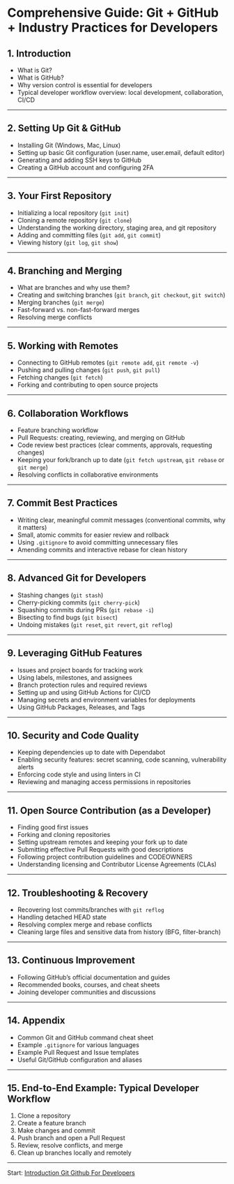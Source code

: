# Comprehensive Guide: Git + GitHub + Industry Practices for Developers

## 1. Introduction
- What is Git?  
- What is GitHub?  
- Why version control is essential for developers  
- Typical developer workflow overview: local development, collaboration, CI/CD

---

## 2. Setting Up Git & GitHub
- Installing Git (Windows, Mac, Linux)
- Setting up basic Git configuration (user.name, user.email, default editor)
- Generating and adding SSH keys to GitHub
- Creating a GitHub account and configuring 2FA

---

## 3. Your First Repository
- Initializing a local repository (`git init`)
- Cloning a remote repository (`git clone`)
- Understanding the working directory, staging area, and git repository
- Adding and committing files (`git add`, `git commit`)
- Viewing history (`git log`, `git show`)

---

## 4. Branching and Merging
- What are branches and why use them?
- Creating and switching branches (`git branch`, `git checkout`, `git switch`)
- Merging branches (`git merge`)
- Fast-forward vs. non-fast-forward merges
- Resolving merge conflicts

---

## 5. Working with Remotes
- Connecting to GitHub remotes (`git remote add`, `git remote -v`)
- Pushing and pulling changes (`git push`, `git pull`)
- Fetching changes (`git fetch`)
- Forking and contributing to open source projects

---

## 6. Collaboration Workflows
- Feature branching workflow
- Pull Requests: creating, reviewing, and merging on GitHub
- Code review best practices (clear comments, approvals, requesting changes)
- Keeping your fork/branch up to date (`git fetch upstream`, `git rebase` or `git merge`)
- Resolving conflicts in collaborative environments

---

## 7. Commit Best Practices
- Writing clear, meaningful commit messages (conventional commits, why it matters)
- Small, atomic commits for easier review and rollback
- Using `.gitignore` to avoid committing unnecessary files
- Amending commits and interactive rebase for clean history

---

## 8. Advanced Git for Developers
- Stashing changes (`git stash`)
- Cherry-picking commits (`git cherry-pick`)
- Squashing commits during PRs (`git rebase -i`)
- Bisecting to find bugs (`git bisect`)
- Undoing mistakes (`git reset`, `git revert`, `git reflog`)

---

## 9. Leveraging GitHub Features
- Issues and project boards for tracking work
- Using labels, milestones, and assignees
- Branch protection rules and required reviews
- Setting up and using GitHub Actions for CI/CD
- Managing secrets and environment variables for deployments
- Using GitHub Packages, Releases, and Tags

---

## 10. Security and Code Quality
- Keeping dependencies up to date with Dependabot
- Enabling security features: secret scanning, code scanning, vulnerability alerts
- Enforcing code style and using linters in CI
- Reviewing and managing access permissions in repositories

---

## 11. Open Source Contribution (as a Developer)
- Finding good first issues
- Forking and cloning repositories
- Setting upstream remotes and keeping your fork up to date
- Submitting effective Pull Requests with good descriptions
- Following project contribution guidelines and CODEOWNERS
- Understanding licensing and Contributor License Agreements (CLAs)

---

## 12. Troubleshooting & Recovery
- Recovering lost commits/branches with `git reflog`
- Handling detached HEAD state
- Resolving complex merge and rebase conflicts
- Cleaning large files and sensitive data from history (BFG, filter-branch)

---

## 13. Continuous Improvement
- Following GitHub’s official documentation and guides
- Recommended books, courses, and cheat sheets
- Joining developer communities and discussions

---

## 14. Appendix
- Common Git and GitHub command cheat sheet
- Example `.gitignore` for various languages
- Example Pull Request and Issue templates
- Useful Git/GitHub configuration and aliases

---

## 15. End-to-End Example: Typical Developer Workflow
1. Clone a repository
2. Create a feature branch
3. Make changes and commit
4. Push branch and open a Pull Request
5. Review, resolve conflicts, and merge
6. Clean up branches locally and remotely

---

Start: [Introduction Git Github For Developers](./01-introduction-git-github-for-developers.md)
